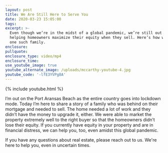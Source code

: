 ```yaml
---
layout: post
title: We Are Still Here to Serve You
date: 2020-03-23 15:05:00
tags:
excerpt: >-
  Even though we’re in the midst of a global pandemic, we’re still out there
  helping homeowners maximize their equity when they sell. Here’s how we helped
  one such family.
enclosure:
pullquote:
enclosure_type: video/mp4
enclosure_time:
use_youtube_image: true
youtube_alternate_image: /uploads/mccarthy-youtube-4.jpg
youtube_code: '-lfE3YVPg8A'
---
```


{% include youtube.html %}

I’m out on the Port Aransas Beach as the entire country goes into lockdown mode. Today I’m here to share a story of a family who was behind on their mortgage and needed to sell. The home needed a lot of work and they didn’t have the money to upgrade it, either. We were able to market the property extremely well to the right buyer so that the homeowners didn’t lose their equity. If you currently have equity in your property and are in financial distress, we can help you, too, even amidst this global pandemic.&nbsp;

If you have any questions about real estate, please reach out to us. We're here to help you, even in uncertain times.